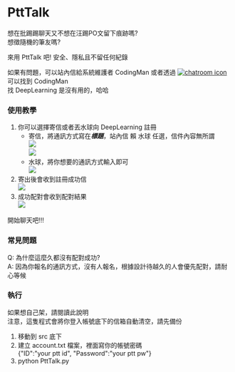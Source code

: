 # PttTalk

想在批踢踢聊天又不想在汪踢PO文留下痕跡嗎?  
想徵隨機的筆友嗎?

來用 PttTalk 吧! 安全、隱私且不留任何紀錄

如果有問題，可以站內信給系統維護者 CodingMan 或者透過 [![chatroom icon](https://patrolavia.github.io/telegram-badge/chat.png)](https://t.me/PttCodingMan) 可以找到 CodingMan  
找 DeepLearning 是沒有用的，哈哈

### 使用教學

1. 你可以選擇寄信或者丟水球向 DeepLearning 註冊  
    - 寄信，將通訊方式寫在***標題***，站內信 賴 水球 任選，信件內容無所謂  
![](https://i.imgur.com/idUWcSi.png)  
![](https://i.imgur.com/GMhFTI5.png)
    - 水球，將你想要的通訊方式輸入即可  
![](https://i.imgur.com/nbrsXE0.png)
2. 寄出後會收到註冊成功信  
![](https://i.imgur.com/oIkPsgx.png)
3. 成功配對會收到配對結果  
![](https://i.imgur.com/QEMXERe.png)

開始聊天吧!!!

### 常見問題

Q: 為什麼這麼久都沒有配對成功?  
A: 因為你報名的通訊方式，沒有人報名，根據設計待越久的人會優先配對，請耐心等候

### 執行
如果想自己架，請閱讀此說明  
注意，這隻程式會將你登入帳號底下的信箱自動清空，請先備份

1. 移動到 src 底下
2. 建立 account.txt 檔案，裡面寫你的帳號密碼  
{"ID":"your ptt id", "Password":"your ptt pw"}
3. python PttTalk.py
